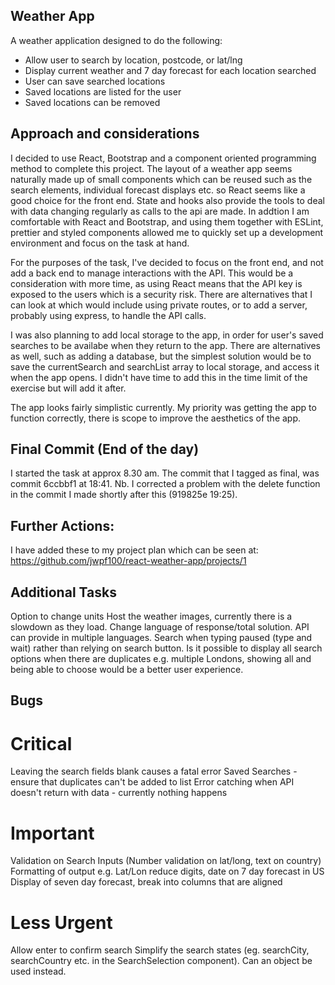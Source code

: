 ## Weather App

A weather application designed to do the following:

- Allow user to search by location, postcode, or lat/lng
- Display current weather and 7 day forecast for each location searched
- User can save searched locations
- Saved locations are listed for the user
- Saved locations can be removed

## Approach and considerations

I decided to use React, Bootstrap and a component oriented programming method to complete this project. The layout of a weather app seems naturally made up of small components which can be reused such as the search elements, individual forecast displays etc. so React seems like a good choice for the front end. State and hooks also provide the tools to deal with data changing regularly as calls to the api are made. In addtion I am comfortable with React and Bootstrap, and using them together with ESLint, prettier and styled components allowed me to quickly set up a development environment and focus on the task at hand.

For the purposes of the task, I've decided to focus on the front end, and not add a back end to manage interactions with the API. This would be a consideration with more time, as using React means that the API key is exposed to the users which is a security risk. There are alternatives that I can look at which would include using private routes, or to add a server, probably using express, to handle the API calls.

I was also planning to add local storage to the app, in order for user's saved searches to be availabe when they return to the app. There are alternatives as well, such as adding a database, but the simplest solution would be to save the currentSearch and searchList array to local storage, and access it when the app opens. I didn't have time to add this in the time limit of the exercise but will add it after.

The app looks fairly simplistic currently. My priority was getting the app to function correctly, there is scope to improve the aesthetics of the app.

## Final Commit (End of the day)

I started the task at approx 8.30 am. The commit that I tagged as final, was commit 6ccbbf1 at 18:41. Nb. I corrected a problem with the delete function in the commit I made shortly after this (919825e 19:25).

## Further Actions:

I have added these to my project plan which can be seen at: https://github.com/jwpf100/react-weather-app/projects/1

## Additional Tasks

Option to change units
Host the weather images, currently there is a slowdown as they load.
Change language of response/total solution. API can provide in multiple languages.
Search when typing paused (type and wait) rather than relying on search button.
Is it possible to display all search options when there are duplicates e.g. multiple Londons, showing all and being able to choose would be a better user experience.

## Bugs

# Critical

Leaving the search fields blank causes a fatal error
Saved Searches - ensure that duplicates can't be added to list
Error catching when API doesn't return with data - currently nothing happens

# Important

Validation on Search Inputs (Number validation on lat/long, text on country)
Formatting of output e.g. Lat/Lon reduce digits, date on 7 day forecast in US
Display of seven day forecast, break into columns that are aligned

# Less Urgent

Allow enter to confirm search
Simplify the search states (eg. searchCity, searchCountry etc. in the SearchSelection component). Can an object be used instead.
